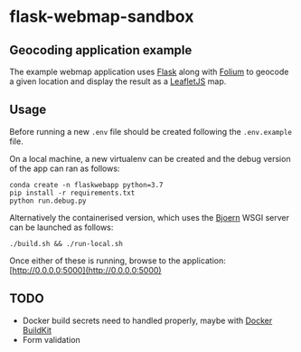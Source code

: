 # flask-webmap-sandbox

## Geocoding application example

The example webmap application uses [Flask](https://flask.palletsprojects.com/en/2.0.x/) along with [Folium](https://python-visualization.github.io/folium/index.html) to geocode a given location and display the result as a [LeafletJS](https://leafletjs.com/) map.

## Usage

Before running a new `.env` file should be created following the `.env.example` file.

On a local machine, a new virtualenv can be created and the debug version of the app can ran as follows:

```shell
conda create -n flaskwebapp python=3.7
pip install -r requirements.txt
python run.debug.py
```

Alternatively the containerised version, which uses the [Bjoern](https://github.com/jonashaag/bjoern) WSGI server can be launched as follows:

```shell
./build.sh && ./run-local.sh
```

Once either of these is running, browse to the application: [http://0.0.0.0:5000](http://0.0.0.0:5000)

## TODO

* Docker build secrets need to handled properly, maybe with [Docker BuildKit](https://docs.docker.com/develop/develop-images/build_enhancements/)
* Form validation